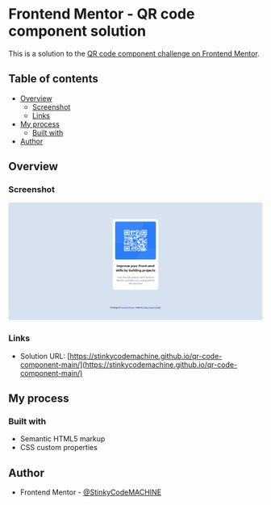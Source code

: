 # Frontend Mentor - QR code component solution

This is a solution to the [QR code component challenge on Frontend Mentor](https://www.frontendmentor.io/challenges/qr-code-component-iux_sIO_H).

## Table of contents

- [Overview](#overview)
  - [Screenshot](#screenshot)
  - [Links](#links)
- [My process](#my-process)
  - [Built with](#built-with)
- [Author](#author)

## Overview

### Screenshot

![](./screenshot.jpg)

### Links

- Solution URL: [https://stinkycodemachine.github.io/qr-code-component-main/](https://stinkycodemachine.github.io/qr-code-component-main/)

## My process

### Built with

- Semantic HTML5 markup
- CSS custom properties
## Author

- Frontend Mentor - [@StinkyCodeMACHINE](https://www.frontendmentor.io/profile/StinkyCodeMACHINE)

